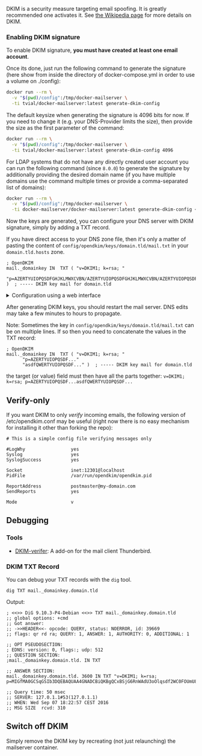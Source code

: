 DKIM is a security measure targeting email spoofing. It is greatly recommended one activates it. See [the Wikipedia page](https://en.wikipedia.org/wiki/DomainKeys_Identified_Mail) for more details on DKIM.

### Enabling DKIM signature

To enable DKIM signature, **you must have created at least one email account**.

Once its done, just run the following command to generate the signature (here show from inside the directory of docker-compose.yml in order to use a volume on ./config):

```BASH
docker run --rm \
  -v "$(pwd)/config":/tmp/docker-mailserver \
  -ti tvial/docker-mailserver:latest generate-dkim-config
```

The default keysize when generating the signature is 4096 bits for now. If you need to change it (e.g. your DNS-Provider limits the size), then provide the size as the first parameter of the command:

```BASH
docker run --rm \
  -v "$(pwd)/config":/tmp/docker-mailserver \
  -ti tvial/docker-mailserver:latest generate-dkim-config 4096
```

For LDAP systems that do not have any directly created user account you can run the following command (since `8.0.0`) to generate the signature by additionally providing the desired domain name (if you have multiple domains use the command multiple times or provide a comma-separated list of domains): 

```BASH
docker run --rm \
  -v "$(pwd)/config":/tmp/docker-mailserver \
  -ti docker-mailserver/docker-mailserver:latest generate-dkim-config <key-size> <domain.tld>[,<domain2.tld>]
```

Now the keys are generated, you can configure your DNS server with DKIM signature, simply by adding a TXT record.

If you have direct access to your DNS zone file, then it's only a matter of pasting the content of `config/opendkim/keys/domain.tld/mail.txt` in your `domain.tld.hosts` zone.

``` TXT
; OpenDKIM
mail._domainkey	IN	TXT	( "v=DKIM1; k=rsa; "
	  "p=AZERTYUIOPQSDFGHJKLMWXCVBN/AZERTYUIOPQSDFGHJKLMWXCVBN/AZERTYUIOPQSDFGHJKLMWXCVBN/AZERTYUIOPQSDFGHJKLMWXCVBN/AZERTYUIOPQSDFGHJKLMWXCVBN/AZERTYUIOPQSDFGHJKLMWXCVBN/AZERTYUIOPQSDFGHJKLMWXCVBN/AZERTYUIOPQSDFGHJKLMWXCVBN" )  ; ----- DKIM key mail for domain.tld

```

<details>
<summary>Configuration using a web interface</summary>

1. Generate a new record of the type `TXT`.
2. Paste `mail._domainkey` the `Name` txt field.
3. In the `Target` or `Value` field fill in `v=DKIM1; k=rsa; p=AZERTYUGHJKLMWX...`.
4. In `TTL` (time to live): Time span in seconds. How long the DNS server should cache the `TXT` record.
5. Save.

</details>

After generating DKIM keys, you should restart the mail server. DNS edits may take a few minutes to hours to propagate.

Note: Sometimes the key in `config/opendkim/keys/domain.tld/mail.txt` can be on multiple lines. If so then you need to concatenate the values in the TXT record:

```
; OpenDKIM
mail._domainkey	IN	TXT	( "v=DKIM1; k=rsa; "
	  "p=AZERTYUIOPQSDF..."
	  "asdfQWERTYUIOPQSDF..." )  ; ----- DKIM key mail for domain.tld
```

the target (or value) field must then have all the parts together: `v=DKIM1; k=rsa; p=AZERTYUIOPQSDF...asdfQWERTYUIOPQSDF...`

## Verify-only

If you want DKIM to only _verify_ incoming emails, the following version of /etc/opendkim.conf may be useful (right now there is no easy mechanism for installing it other than forking the repo):
```
# This is a simple config file verifying messages only

#LogWhy                 yes
Syslog                  yes
SyslogSuccess           yes

Socket                  inet:12301@localhost
PidFile                 /var/run/opendkim/opendkim.pid

ReportAddress           postmaster@my-domain.com
SendReports             yes

Mode                    v
```

## Debugging

### Tools

* [DKIM-verifer](https://addons.mozilla.org/en-US/thunderbird/addon/dkim-verifier): A add-on for the mail client Thunderbird.

### DKIM TXT Record

You can debug your TXT records with the `dig` tool.

```
dig TXT mail._domainkey.domain.tld
```

Output:

```
; <<>> DiG 9.10.3-P4-Debian <<>> TXT mail._domainkey.domain.tld
;; global options: +cmd
;; Got answer:
;; ->>HEADER<<- opcode: QUERY, status: NOERROR, id: 39669
;; flags: qr rd ra; QUERY: 1, ANSWER: 1, AUTHORITY: 0, ADDITIONAL: 1

;; OPT PSEUDOSECTION:
; EDNS: version: 0, flags:; udp: 512
;; QUESTION SECTION:
;mail._domainkey.domain.tld. IN	TXT

;; ANSWER SECTION:
mail._domainkey.domain.tld. 3600 IN TXT	"v=DKIM1; k=rsa; p=MIGfMA0GCSqGSIb3DQEBAQUAA4GNADCBiQKBgQCxBSjG6RnWAdU3oOlqsdf2WC0FOUmU8uHVrzxPLW2R3yRBPGLrGO1++yy3tv6kMieWZwEBHVOdefM6uQOQsZ4brahu9lhG8sFLPX4MaKYN/NR6RK4gdjrZu+MYSdfk3THgSbNwIDAQAB"

;; Query time: 50 msec
;; SERVER: 127.0.1.1#53(127.0.1.1)
;; WHEN: Wed Sep 07 18:22:57 CEST 2016
;; MSG SIZE  rcvd: 310
```

## Switch off DKIM

Simply remove the DKIM key by recreating (not just relaunching) the mailserver container.